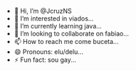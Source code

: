 - 👋 Hi, I’m @JcruzNS
- 👀 I’m interested in viados...
- 🌱 I’m currently learning java...
- 💞️ I’m looking to collaborate on fabiao...
- 📫 How to reach me come buceta...
- 😄 Pronouns: elu/delu...
- ⚡ Fun fact: sou gay...

<!---
JcruzNS/JcruzNS is a ✨ special ✨ repository because its `README.md` (this file) appears on your GitHub profile.
You can click the Preview link to take a look at your changes.
--->
